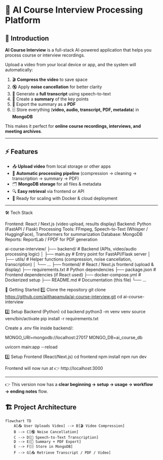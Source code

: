# 🎥 AI Course Interview Processing Platform

## 🌟 Introduction

**AI Course Interview** is a full-stack AI-powered application that helps you process course or interview recordings.  

Upload a video from your local device or app, and the system will automatically:  

1. 🎬 **Compress the video** to save space  
2. 🔇 Apply **noise cancellation** for better clarity  
3. 📝 Generate a **full transcript** using speech-to-text  
4. 📑 Create a **summary** of the key points  
5. 📂 Export the summary as a **PDF**  
6. 🗄️ Store everything (**video, audio, transcript, PDF, metadata**) in **MongoDB**  

This makes it perfect for **online course recordings, interviews, and meeting archives**.

---

## ⚡ Features

- 📤 **Upload video** from local storage or other apps  
- 🔄 **Automatic processing pipeline** (compression → cleaning → transcription → summary → PDF)  
- 🗂️ **MongoDB storage** for all files & metadata  
- 🔍 **Easy retrieval** via frontend or API  
- 🚀 Ready for scaling with Docker & cloud deployment  

---

🛠️ Tech Stack

Frontend: React / Next.js (video upload, results display)
Backend: Python (FastAPI / Flask)
Processing Tools: FFmpeg, Speech-to-Text (Whisper / HuggingFace), Transformers for summarization
Database: MongoDB
Reports: ReportLab / FPDF for PDF generation

ai-course-interview/
├── backend/               # Backend (APIs, video/audio processing logic)
│   ├── main.py            # Entry point for FastAPI/Flask server
│   ├── utils/             # Helper functions (compression, noise cancellation, transcription)
│   └── ...
├── frontend/              # React / Next.js frontend (upload & display)
├── requirements.txt       # Python dependencies
├── package.json           # Frontend dependencies (if React used)
├── docker-compose.yml     # Dockerized setup
├── README.md              # Documentation (this file)
└── ...

🚀 Getting Started
1️⃣ Clone the repository
git clone https://github.com/ajithapamula/ai-course-interview.git
cd ai-course-interview

2️⃣ Setup Backend (Python)
cd backend
python3 -m venv venv
source venv/bin/activate
pip install -r requirements.txt


Create a .env file inside backend/:

MONGO_URI=mongodb://localhost:27017
MONGO_DB=ai_course_db

uvicorn main:app --reload

3️⃣ Setup Frontend (React/Next.js)
cd frontend
npm install
npm run dev


Frontend will now run at 👉 http://localhost:3000


---

👉 This version now has a **clear beginning → setup → usage → workflow → ending notes** flow.  


## 🏗️ Project Architecture

```mermaid
flowchart TD
    A[📤 User Uploads Video] --> B[🎬 Video Compression]
    B --> C[🔇 Noise Cancellation]
    C --> D[📝 Speech-to-Text Transcription]
    D --> E[📑 Summary + PDF Export]
    E --> F[🗄️ Store in MongoDB]
    F --> G[📤 Retrieve Transcript / PDF / Video]
